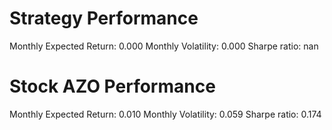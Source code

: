 # Strategy Performance
Monthly Expected Return: 0.000
Monthly Volatility: 0.000
Sharpe ratio: nan
# Stock AZO Performance
Monthly Expected Return: 0.010
Monthly Volatility: 0.059
Sharpe ratio: 0.174
